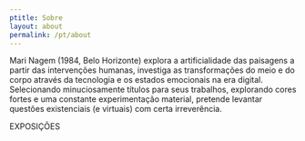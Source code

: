 ```yaml
---
ptitle: Sobre
layout: about
permalink: /pt/about
---
```

Mari Nagem (1984, Belo Horizonte) explora a artificialidade das paisagens a partir das intervenções humanas, investiga as transformações do meio e do corpo através da tecnologia e os estados emocionais na era digital. Selecionando minuciosamente títulos para seus trabalhos, explorando cores fortes e uma constante experimentação material, pretende levantar questões existenciais (e virtuais) com certa irreverência.

EXPOSIÇÕES

